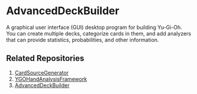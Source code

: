 # AdvancedDeckBuilder

A graphical user interface (GUI) desktop program for building Yu-Gi-Oh. You can create multiple decks, categorize cards in them, and add analyzers that can provide statistics, probabilities, and other information.

## Related Repositories
1. [CardSourceGenerator](https://github.com/mlivernoche/CardSourceGenerator)
2. [YGOHandAnalysisFramework](https://github.com/mlivernoche/YGOHandAnalysisFramework)
3. [AdvancedDeckBuilder](https://github.com/mlivernoche/AdvancedDeckBuilder)
